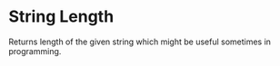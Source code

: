# String Length

Returns length of the given string which might be useful sometimes in programming.
